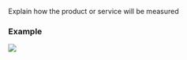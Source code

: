 Explain how the product or service will be measured

### Example
![](./md_assets/attachments/0a7f02a3-5899-4bec-b732-a3c34fe2b7fd.png)